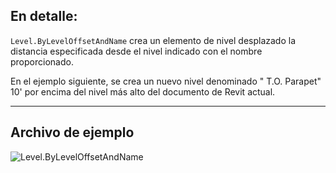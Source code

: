 ## En detalle:
`Level.ByLevelOffsetAndName` crea un elemento de nivel desplazado la distancia especificada desde el nivel indicado con el nombre proporcionado.

En el ejemplo siguiente, se crea un nuevo nivel denominado " T.O. Parapet" 10' por encima del nivel más alto del documento de Revit actual.
___
## Archivo de ejemplo

![Level.ByLevelOffsetAndName](./Revit.Elements.Level.ByLevelOffsetAndName_img.jpg)
